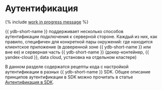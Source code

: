 # Аутентификация

{% include [work in progress message](../../_includes/addition.md) %}

{{ ydb-short-name }} поддерживает несколько способов аутентификации подключения к серверной стороне. Каждый из них, как правило, специфичен для конкретной пары окружений: где находится клиентское приложение (в доверенной зоне {{ ydb-short-name }} или вне ее) и серверная часть {{ ydb-short-name }} (докер-контейнер, {{ yandex-cloud }}, data cloud, установка на отдельном кластере)

В данном разделе содержатся рецепты кода с настройкой аутентификации в разных {{ ydb-short-name }} SDK. Общее описание принципов аутентификации в SDK можно прочитать в статье [Аутентификация в SDK](../../../auth.md).
